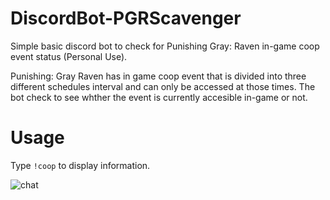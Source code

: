 # DiscordBot-PGRScavenger
Simple basic discord bot to check for Punishing Gray: Raven in-game coop event status (Personal Use).

Punishing: Gray Raven has in game coop event that is divided into three different schedules interval and can only be accessed at those times. The bot check to see whther the event is currently accesible in-game or not.

# Usage
Type `!coop` to display information.

![chat](https://cdn.discordapp.com/attachments/999981315443134505/999996336076226600/unknown.png)
